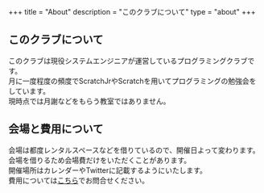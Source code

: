 +++
title = "About"
description = "このクラブについて"
type = "about"
+++

## このクラブについて

このクラブは現役システムエンジニアが運営しているプログラミングクラブです。  
月に一度程度の頻度でScratchJrやScratchを用いてプログラミングの勉強会をしています。  
現時点では月謝などをもらう教室ではありません。

## 会場と費用について

会場は都度レンタルスペースなどを借りているので、開催日よって変わります。  
会場を借りるため会場費だけをいただくことがあります。  
開催場所はカレンダーやTwitterに記載するようにいたします。  
費用については[こちら](/contact)でお問合せください。
